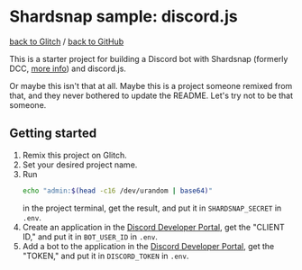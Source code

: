 # Shardsnap sample: discord.js

[back to Glitch](https://glitch.com/edit/#!/shardsnap-sample-discordjs) /
[back to GitHub](https://github.com/wh0/shardsnap-sample-discordjs)

This is a starter project for building a Discord bot with Shardsnap (formerly DCC,
[more info](https://support.glitch.com/t/a-prototype-bot-relay-for-discord/27845)) and discord.js.

Or maybe this isn't that at all.
Maybe this is a project someone remixed from that, and they never bothered to update the README.
Let's try not to be that someone.

## Getting started

1. Remix this project on Glitch.
2. Set your desired project name.
3. Run
   ```sh
   echo "admin:$(head -c16 /dev/urandom | base64)"
   ```
   in the project terminal, get the result, and put it in `SHARDSNAP_SECRET` in `.env`.
4. Create an application in the
   [Discord Developer Portal](https://discord.com/developers/applications), get the "CLIENT ID,"
   and put it in `BOT_USER_ID` in `.env`.
5. Add a bot to the application in the
   [Discord Developer Portal](https://discord.com/developers/applications), get the "TOKEN," and
   put it in `DISCORD_TOKEN` in `.env`.
